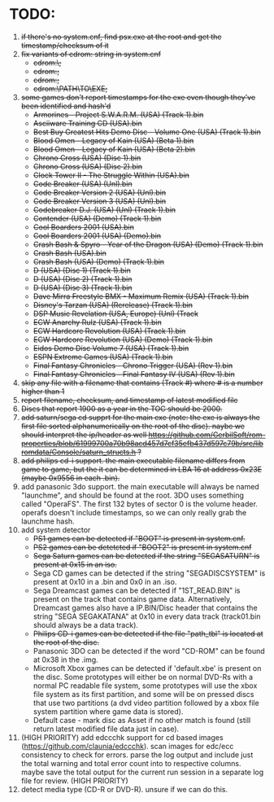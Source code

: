 # TODO:
1. ~~if there's no system.cnf, find psx.exe at the root and get the timestamp/checksum of it~~
2. ~~fix variants of cdrom: string in system.cnf~~
    - ~~cdrom:\\;~~
	- ~~cdrom:;~~
	- ~~cdrom:\;~~
	- ~~cdrom:\PATH\TO\EXE;~~
3. ~~some games don't report timestamps for the exe even though they've been identified and hash'd~~
	- ~~Armorines - Project S.W.A.R.M. (USA) (Track 1).bin~~
	- ~~Asciiware Training CD (USA).bin~~
	- ~~Best Buy Greatest Hits Demo Disc - Volume One (USA) (Track 1).bin~~
	- ~~Blood Omen - Legacy of Kain (USA) (Beta 1).bin~~
	- ~~Blood Omen - Legacy of Kain (USA) (Beta 2).bin~~
	- ~~Chrono Cross (USA) (Disc 1).bin~~
	- ~~Chrono Cross (USA) (Disc 2).bin~~
	- ~~Clock Tower II - The Struggle Within (USA).bin~~
	- ~~Code Breaker (USA) (Unl).bin~~
	- ~~Code Breaker Version 2 (USA) (Unl).bin~~
	- ~~Code Breaker Version 3 (USA) (Unl).bin~~
	- ~~Codebreaker D.J. (USA) (Unl) (Track 1).bin~~
	- ~~Contender (USA) (Demo) (Track 1).bin~~
	- ~~Cool Boarders 2001 (USA).bin~~
	- ~~Cool Boarders 2001 (USA) (Demo).bin~~
	- ~~Crash Bash & Spyro - Year of the Dragon (USA) (Demo) (Track 1).bin~~
	- ~~Crash Bash (USA).bin~~
	- ~~Crash Bash (USA) (Demo) (Track 1).bin~~
	- ~~D (USA) (Disc 1) (Track 1).bin~~
	- ~~D (USA) (Disc 2) (Track 1).bin~~
	- ~~D (USA) (Disc 3) (Track 1).bin~~
	- ~~Dave Mirra Freestyle BMX - Maximum Remix (USA) (Track 1).bin~~
	- ~~Disney's Tarzan (USA) (Rerelease) (Track 1).bin~~
	- ~~DSP Music Revelation (USA, Europe) (Unl) (Track~~
	- ~~ECW Anarchy Rulz (USA) (Track 1).bin~~
	- ~~ECW Hardcore Revolution (USA) (Track 1).bin~~
	- ~~ECW Hardcore Revolution (USA) (Demo) (Track 1).bin~~
	- ~~Eidos Demo Disc Volume 7 (USA) (Track 1).bin~~
	- ~~ESPN Extreme Games (USA) (Track 1).bin~~
	- ~~Final Fantasy Chronicles - Chrono Trigger (USA) (Rev 1).bin~~
	- ~~Final Fantasy Chronicles - Final Fantasy IV (USA) (Rev 1).bin~~
4. ~~skip any file with a filename that contains (Track #) where # is a number higher than 1~~
5. ~~report filename, checksum, and timestamp of latest modified file~~
6. ~~Discs that report 1900 as a year in the TOC should be 2000.~~
7. ~~add saturn/sega cd supprt for the main exe (note: the exe is always the first file sorted alphanumerically on the root of the disc). naybe we should interpret the ip/header as well https://github.com/GerbilSoft/rom-properties/blob/61999700a70b98acd457d7cf35efb437d597c79b/src/libromdata/Console/saturn_structs.h ?~~
8. ~~add philips cd-i support. the main executable filename differs from game to game, but the it can be determined in LBA 16 at address 0x23E (maybe 0x9556 in each .bin).~~
9. add panasonic 3do support. the main executable will always be named "launchme", and should be found at the root.  3DO uses something called "OperaFS". The first 132 bytes of sector 0 is the volume header. operafs doesn't include timestamps, so we can only really grab the launchme hash.
10. add system detector
    - ~~PS1 games can be detected if "BOOT" is present in system.cnf.~~
    - ~~PS2 games can be detetcted if "BOOT2" is present in system.cnf~~
    - ~~Sega Saturn games can be detected if the string "SEGASATURN" is present at 0x15 in an iso.~~
    - Sega CD games can be detected if the string "SEGADISCSYSTEM" is present at 0x10 in a .bin and 0x0 in an .iso.
    - Sega Dreamcast games can be detected if "1ST_READ.BIN" is present on the track that contains game data. Alternatively, Dreamcast games also have a IP.BIN/Disc header that contains the string "SEGA SEGAKATANA" at 0x10 in every data track (track01.bin should always be a data track).
    - ~~Philips CD-i games can be detected if the file "path_tbl" is located at the root of the disc.~~
    - Panasonic 3DO can be detected if the word "CD-ROM" can be found at 0x38 in the .img.
    - Microsoft Xbox games can be detected if 'default.xbe' is present on the disc. Some prototypes will either be on normal DVD-Rs with a normal PC readable file system, some prototypes will use the xbox file system as its first partition, and some will be on pressed discs that use two partitions (a dvd video partition followed by a xbox file system partition where game data is stored).
    - Default case - mark disc as Asset if no other match is found (still return latest modified file data just in case).
11. (HIGH PRIORITY) add edccchk support for cd based images (https://github.com/claunia/edccchk). scan images for edc/ecc consistency to check for errors. parse the log output and include just the total warning and total error count into to respective columns. maybe save the total output for the current run session in a separate log file for review. (HIGH PRIORITY)
12. detect media type (CD-R or DVD-R). unsure if we can do this.
